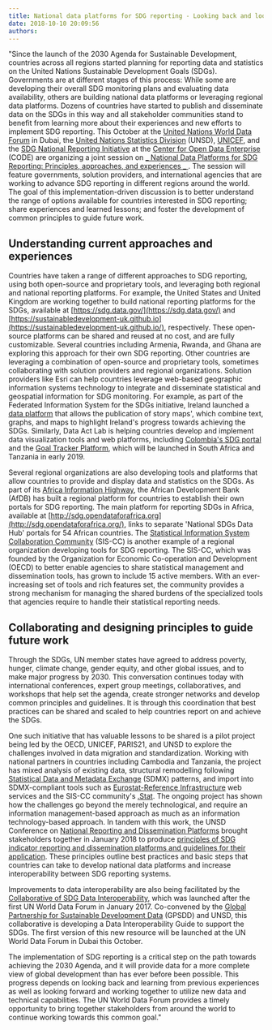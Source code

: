 ```yaml
---
title: National data platforms for SDG reporting - Looking back and looking forward
date: 2018-10-10 20:09:56
authors:
---
```


"Since the launch of the 2030 Agenda for Sustainable Development, countries across all regions started planning for reporting data and statistics on the United Nations Sustainable Development Goals (SDGs). Governments are at different stages of this process: While some are developing their overall SDG monitoring plans and evaluating data availability, others are building national data platforms or leveraging regional data platforms. Dozens of countries have started to publish and disseminate data on the SDGs in this way and all stakeholder communities stand to benefit from learning more about their experiences and new efforts to implement SDG reporting.
This October at the [United Nations World Data Forum](//undataforum.org/) in Dubai, the [United Nations Statistics Division](https://unstats.un.org/home/) (UNSD), [UNICEF](https://www.unicef.org/), and the [SDG National Reporting Initiative](https://www.sdgreporting.org/) at the [Center for Open Data Enterprise](http://opendataenterprise.org/) (CODE) are organizing a joint session on [ _ National Data Platforms for SDG Reporting: Principles, approaches, and experiences _ ](//undataforum.org/WorldDataForum/sessions/ta1-10-national-data-platforms-for-sdg-reporting-principles-approaches-and-experiences/). The session will feature governments, solution providers, and international agencies that are working to advance SDG reporting in different regions around the world. The goal of this implementation-driven discussion is to better understand the range of options available for countries interested in SDG reporting; share experiences and learned lessons; and foster the development of common principles to guide future work.

## Understanding current approaches and experiences

Countries have taken a range of different approaches to SDG reporting, using both open-source and proprietary tools, and leveraging both regional and national reporting platforms. For example, the United States and United Kingdom are working together to build national reporting platforms for the SDGs, available at [https://sdg.data.gov/](https://sdg.data.gov/) and [https://sustainabledevelopment-uk.github.io](https://sustainabledevelopment-uk.github.io/), respectively. These open-source platforms can be shared and reused at no cost, and are fully customizable. Several countries including Armenia, Rwanda, and Ghana are exploring this approach for their own SDG reporting.
Other countries are leveraging a combination of open-source and proprietary tools, sometimes collaborating with solution providers and regional organizations. Solution providers like Esri can help countries leverage web-based geographic information systems technology to integrate and disseminate statistical and geospatial information for SDG monitoring. For example, as part of the Federated Information System for the SDGs initiative, Ireland launched a [data platform](http://irelandsdg.geohive.ie/) that allows the publication of story maps', which combine text, graphs, and maps to highlight Ireland's progress towards achieving the SDGs. Similarly, Data Act Lab is helping countries develop and implement data visualization tools and web platforms, including [Colombia's SDG portal](https://ods.gov.co/) and the [Goal Tracker Platform](https://www.goaltracker.org/), which will be launched in South Africa and Tanzania in early 2019.

Several regional organizations are also developing tools and platforms that allow countries to provide and display data and statistics on the SDGs. As part of its [Africa Information Highway](https://www.afdb.org/en/knowledge/statistics/africa-information-highway-aih/), the African Development Bank (AfDB) has built a regional platform for countries to establish their own portals for SDG reporting. The main platform for reporting SDGs in Africa, available at [http://sdg.opendataforafrica.org](http://sdg.opendataforafrica.org/), links to separate 'National SDGs Data Hub' portals for 54 African countries. The [Statistical Information System Collaboration Community](https://siscc.oecd.org/) (SIS-CC) is another example of a regional organization developing tools for SDG reporting. The SIS-CC, which was founded by the Organization for Economic Co-operation and Development (OECD) to better enable agencies to share statistical management and dissemination tools, has grown to include 15 active members. With an ever-increasing set of tools and rich features set, the community provides a strong mechanism for managing the shared burdens of the specialized tools that agencies require to handle their statistical reporting needs.

## Collaborating and designing principles to guide future work

Through the SDGs, UN member states have agreed to address poverty, hunger, climate change, gender equity, and other global issues, and to make major progress by 2030. This conversation continues today with international conferences, expert group meetings, collaboratives, and workshops that help set the agenda, create stronger networks and develop common principles and guidelines. It is through this coordination that best practices can be shared and scaled to help countries report on and achieve the SDGs.

One such initiative that has valuable lessons to be shared is a pilot project being led by the OECD, UNICEF, PARIS21, and UNSD to explore the challenges involved in data migration and standardization. Working with national partners in countries including Cambodia and Tanzania, the project has mixed analysis of existing data, structural remodelling following [Statistical Data and Metadata Exchange](https://sdmx.org/) (SDMX) patterns, and import into SDMX-compliant tools such as [Eurostat-Reference Infrastructure](https://webgate.ec.europa.eu/fpfis/mwikis/sdmx/index.php/SDMX_Reference_Infrastructure_SDMX-RI) web services and the SIS-CC community's [.Stat](https://siscc.oecd.org/Home/Product). The ongoing project has shown how the challenges go beyond the merely technological, and require an information management-based approach as much as an information technology-based approach.
In tandem with this work, the UNSD Conference on [National Reporting and Dissemination Platforms](https://unstats.un.org/unsd/capacity-building/meetings/National_Platforms_for_SDGs) brought stakeholders together in January 2018 to produce [principles of SDG indicator reporting and dissemination platforms and guidelines for their application](https://unstats.un.org/unsd/statcom/49th-session/documents/BG-Item3a-NRDP-E.pdf). These principles outline best practices and basic steps that countries can take to develop national data platforms and increase interoperability between SDG reporting systems.

Improvements to data interoperability are also being facilitated by the [Collaborative of SDG Data Interoperability,](http://www.data4sdgs.org/initiatives/interoperability-data-collaborative) which was launched after the first UN World Data Forum in January 2017. Co-convened by the [Global Partnership for Sustainable Development Data](http://www.data4sdgs.org/) (GPSDD) and UNSD, this collaborative is developing a Data Interoperability Guide to support the SDGs. The first version of this new resource will be launched at the UN World Data Forum in Dubai this October.

The implementation of SDG reporting is a critical step on the path towards achieving the 2030 Agenda, and it will provide data for a more complete view of global development than has ever before been possible. This progress depends on looking back and learning from previous experiences as well as looking forward and working together to utilize new data and technical capabilities. The UN World Data Forum provides a timely opportunity to bring together stakeholders from around the world to continue working towards this common goal."
